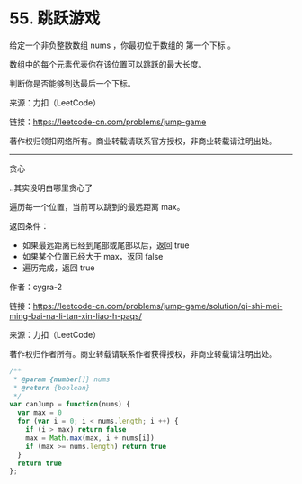 # 55. 跳跃游戏

给定一个非负整数数组 nums ，你最初位于数组的 第一个下标 。

数组中的每个元素代表你在该位置可以跳跃的最大长度。

判断你是否能够到达最后一个下标。

来源：力扣（LeetCode）

链接：<https://leetcode-cn.com/problems/jump-game>

著作权归领扣网络所有。商业转载请联系官方授权，非商业转载请注明出处。

---

贪心

..其实没明白哪里贪心了

遍历每一个位置，当前可以跳到的最远距离 max。

返回条件：

- 如果最远距离已经到尾部或尾部以后，返回 true
- 如果某个位置已经大于 max，返回 false
- 遍历完成，返回 true

作者：cygra-2

链接：<https://leetcode-cn.com/problems/jump-game/solution/qi-shi-mei-ming-bai-na-li-tan-xin-liao-h-paqs/>

来源：力扣（LeetCode）

著作权归作者所有。商业转载请联系作者获得授权，非商业转载请注明出处。

```js
/**
 * @param {number[]} nums
 * @return {boolean}
 */
var canJump = function(nums) {
  var max = 0
  for (var i = 0; i < nums.length; i ++) {
    if (i > max) return false
    max = Math.max(max, i + nums[i])
    if (max >= nums.length) return true
  }
  return true
};
```
